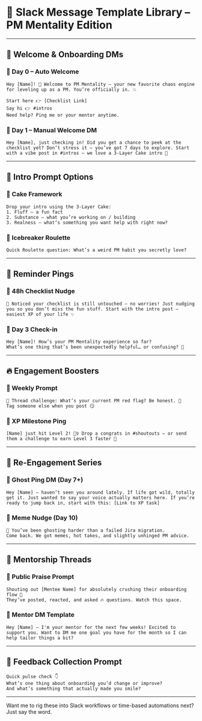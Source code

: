 # 🧵 Slack Message Template Library – PM Mentality Edition

---

## 👋 Welcome & Onboarding DMs

### 🔹 Day 0 – Auto Welcome
```slack
Hey [Name]! 🎉 Welcome to PM Mentality – your new favorite chaos engine for leveling up as a PM. You’re officially in. 💥

Start here 👉 [Checklist Link]
Say hi 👉 #intros
Need help? Ping me or your mentor anytime.
```

### 🔹 Day 1 – Manual Welcome DM
```slack
Hey [Name], just checking in! Did you get a chance to peek at the checklist yet? Don’t stress it – you’ve got 7 days to explore. Start with a vibe post in #intros – we love a 3-Layer Cake intro 🍰
```

---

## 🧁 Intro Prompt Options

### 🔹 Cake Framework
```slack
Drop your intro using the 3-Layer Cake:
1. Fluff – a fun fact
2. Substance – what you’re working on / building
3. Realness – what’s something you want help with right now?
```

### 🔹 Icebreaker Roulette
```slack
Quick Roulette question: What’s a weird PM habit you secretly love?
```

---

## 🔁 Reminder Pings

### 🔹 48h Checklist Nudge
```slack
👀 Noticed your checklist is still untouched – no worries! Just nudging you so you don’t miss the fun stuff. Start with the intro post – easiest XP of your life ✨
```

### 🔹 Day 3 Check-in
```slack
Hey [Name]! How’s your PM Mentality experience so far?
What’s one thing that’s been unexpectedly helpful… or confusing? 👀
```

---

## 🔥 Engagement Boosters

### 🔹 Weekly Prompt
```slack
🚨 Thread challenge: What’s your current PM red flag? Be honest. 🚩
Tag someone else when you post 😏
```

### 🔹 XP Milestone Ping
```slack
[Name] just hit Level 2! 🧙‍♀️ Drop a congrats in #shoutouts – or send them a challenge to earn Level 3 faster 👀
```

---

## 👻 Re-Engagement Series

### 🔹 Ghost Ping DM (Day 7+)
```slack
Hey [Name] – haven’t seen you around lately. If life got wild, totally get it. Just wanted to say your voice actually matters here. If you’re ready to jump back in, start with this: [Link to XP task]
```

### 🔹 Meme Nudge (Day 10)
```slack
👻 You’ve been ghosting harder than a failed Jira migration.
Come back. We got memes, hot takes, and slightly unhinged PM advice.
```

---

## 🎯 Mentorship Threads

### 🔹 Public Praise Prompt
```slack
Shouting out [Mentee Name] for absolutely crushing their onboarding flow 👏
They’ve posted, reacted, and asked 🔥 questions. Watch this space.
```

### 🔹 Mentor DM Template
```slack
Hey [Name] – I'm your mentor for the next few weeks! Excited to support you. Want to DM me one goal you have for the month so I can help tailor things a bit?
```

---

## 🧪 Feedback Collection Prompt
```slack
Quick pulse check 👇
What’s one thing about onboarding you’d change or improve?
And what’s something that actually made you smile?
```

---

Want me to rig these into Slack workflows or time-based automations next? Just say the word.
